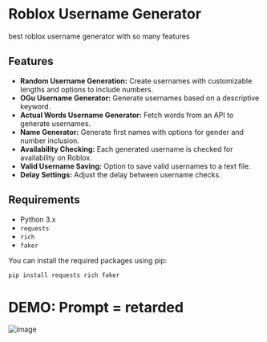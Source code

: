 # Roblox Username Generator

best roblox username generator with so many features

## Features

- **Random Username Generation:** Create usernames with customizable lengths and options to include numbers.
- **OGu Username Generator:** Generate usernames based on a descriptive keyword.
- **Actual Words Username Generator:** Fetch words from an API to generate usernames.
- **Name Generator:** Generate first names with options for gender and number inclusion.
- **Availability Checking:** Each generated username is checked for availability on Roblox.
- **Valid Username Saving:** Option to save valid usernames to a text file.
- **Delay Settings:** Adjust the delay between username checks.

## Requirements

- Python 3.x
- `requests`
- `rich`
- `faker`

You can install the required packages using pip:

```bash
pip install requests rich faker
```

# DEMO: Prompt = retarded
![image](https://github.com/user-attachments/assets/87b92a50-5983-44f3-803b-f61f691c42fe)

